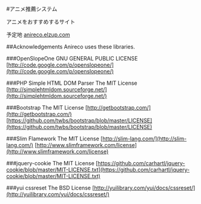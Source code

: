 #アニメ推薦システム

アニメをおすすめするサイト

予定地
[anireco.elzup.com](anireco.elzup.com)


##Acknowledgements
Anireco uses these libraries.

###OpenSlopeOne
GNU GENERAL PUBLIC LICENSE
[http://code.google.com/p/openslopeone/](http://code.google.com/p/openslopeone/)  

###PHP Simple HTML DOM Parser
The MIT License
[http://simplehtmldom.sourceforge.net/](http://simplehtmldom.sourceforge.net/)  

###Bootstrap
The MIT License
[http://getbootstrap.com/](http://getbootstrap.com/)  
[https://github.com/twbs/bootstrap/blob/master/LICENSE](https://github.com/twbs/bootstrap/blob/master/LICENSE)

###Slim Flamework
The MIT License
[http://slim-lang.com/](http://slim-lang.com/)
[http://www.slimframework.com/license](http://www.slimframework.com/license)

###jquery-cookie
The MIT License
[https://github.com/carhartl/jquery-cookie/blob/master/MIT-LICENSE.txt](https://github.com/carhartl/jquery-cookie/blob/master/MIT-LICENSE.txt)

###yui cssreset
The BSD License
[http://yuilibrary.com/yui/docs/cssreset/](http://yuilibrary.com/yui/docs/cssreset/)
